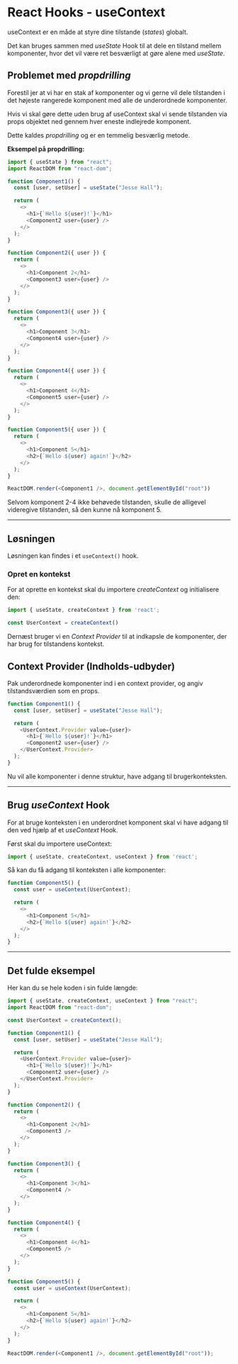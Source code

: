 # React Hooks - useContext 

useContext er en måde at styre dine tilstande (*states*) globalt.

Det kan bruges sammen med *useState* Hook til at dele en tilstand mellem  komponenter, hvor det vil være ret besværligt at gøre alene med *useState*.

## Problemet med *propdrilling*
Forestil jer at vi har en stak af komponenter og vi gerne vil dele tilstanden i det højeste rangerede komponent med alle de underordnede komponenter.

Hvis vi skal gøre dette uden brug af useContext skal vi sende tilstanden via props objektet ned gennem hver eneste indlejrede komponent. 

Dette kaldes *propdrilling* og er en temmelig besværlig metode.

**Eksempel på propdrilling:**
```js
import { useState } from "react";
import ReactDOM from "react-dom";

function Component1() {
  const [user, setUser] = useState("Jesse Hall");

  return (
    <>
      <h1>{`Hello ${user}!`}</h1>
      <Component2 user={user} />
    </>
  );
}

function Component2({ user }) {
  return (
    <>
      <h1>Component 2</h1>
      <Component3 user={user} />
    </>
  );
}

function Component3({ user }) {
  return (
    <>
      <h1>Component 3</h1>
      <Component4 user={user} />
    </>
  );
}

function Component4({ user }) {
  return (
    <>
      <h1>Component 4</h1>
      <Component5 user={user} />
    </>
  );
}

function Component5({ user }) {
  return (
    <>
      <h1>Component 5</h1>
      <h2>{`Hello ${user} again!`}</h2>
    </>
  );
}

ReactDOM.render(<Component1 />, document.getElementById("root"))
```
Selvom komponent 2-4 ikke behøvede tilstanden, skulle de alligevel videregive tilstanden, så den kunne nå komponent 5.
___
## Løsningen
Løsningen kan findes i et `useContext()` hook.

### Opret en kontekst
For at oprette en kontekst skal du importere *createContext* og initialisere den:
```js
import { useState, createContext } from 'react';

const UserContext = createContext()
```
Dernæst bruger vi en *Context Provider* til at indkapsle de komponenter, der har brug for tilstandens kontekst.
## Context Provider (Indholds-udbyder)
Pak underordnede komponenter ind i en context provider, og angiv tilstandsværdien som en props.
```js
function Component1() {
  const [user, setUser] = useState("Jesse Hall");

  return (
    <UserContext.Provider value={user}>
      <h1>{`Hello ${user}!`}</h1>
      <Component2 user={user} />
    </UserContext.Provider>
  );
}
```
Nu vil alle komponenter i denne struktur, have adgang til brugerkonteksten.
___
## Brug *useContext* Hook
For at bruge konteksten i en underordnet komponent skal vi have adgang til den ved hjælp af et *useContext* Hook.

Først skal du importere useContext:
```js
import { useState, createContext, useContext } from 'react';
```
Så kan du få adgang til konteksten i alle komponenter:
```js
function Component5() {
  const user = useContext(UserContext);

  return (
    <>
      <h1>Component 5</h1>
      <h2>{`Hello ${user} again!`}</h2>
    </>
  );
}
```
___
## Det fulde eksempel
Her kan du se hele koden i sin fulde længde:

```js
import { useState, createContext, useContext } from "react";
import ReactDOM from "react-dom";

const UserContext = createContext();

function Component1() {
  const [user, setUser] = useState("Jesse Hall");

  return (
    <UserContext.Provider value={user}>
      <h1>{`Hello ${user}!`}</h1>
      <Component2 user={user} />
    </UserContext.Provider>
  );
}

function Component2() {
  return (
    <>
      <h1>Component 2</h1>
      <Component3 />
    </>
  );
}

function Component3() {
  return (
    <>
      <h1>Component 3</h1>
      <Component4 />
    </>
  );
}

function Component4() {
  return (
    <>
      <h1>Component 4</h1>
      <Component5 />
    </>
  );
}

function Component5() {
  const user = useContext(UserContext);

  return (
    <>
      <h1>Component 5</h1>
      <h2>{`Hello ${user} again!`}</h2>
    </>
  );
}

ReactDOM.render(<Component1 />, document.getElementById("root"));
```
